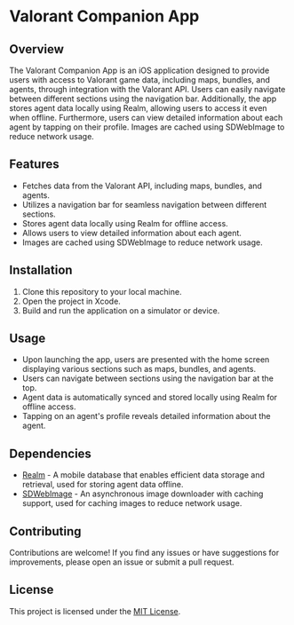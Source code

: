 # Valorant Companion App

## Overview
The Valorant Companion App is an iOS application designed to provide users with access to Valorant game data, including maps, bundles, and agents, through integration with the Valorant API. Users can easily navigate between different sections using the navigation bar. Additionally, the app stores agent data locally using Realm, allowing users to access it even when offline. Furthermore, users can view detailed information about each agent by tapping on their profile. Images are cached using SDWebImage to reduce network usage.

## Features
- Fetches data from the Valorant API, including maps, bundles, and agents.
- Utilizes a navigation bar for seamless navigation between different sections.
- Stores agent data locally using Realm for offline access.
- Allows users to view detailed information about each agent.
- Images are cached using SDWebImage to reduce network usage.

## Installation
1. Clone this repository to your local machine.
2. Open the project in Xcode.
3. Build and run the application on a simulator or device.

## Usage
- Upon launching the app, users are presented with the home screen displaying various sections such as maps, bundles, and agents.
- Users can navigate between sections using the navigation bar at the top.
- Agent data is automatically synced and stored locally using Realm for offline access.
- Tapping on an agent's profile reveals detailed information about the agent.

## Dependencies
- [Realm](https://realm.io/) - A mobile database that enables efficient data storage and retrieval, used for storing agent data offline.
- [SDWebImage](https://github.com/SDWebImage/SDWebImage) - An asynchronous image downloader with caching support, used for caching images to reduce network usage.

## Contributing
Contributions are welcome! If you find any issues or have suggestions for improvements, please open an issue or submit a pull request.

## License
This project is licensed under the [MIT License](LICENSE).
